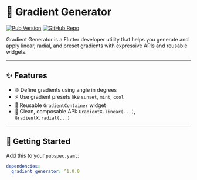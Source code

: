 # 🌈 Gradient Generator

[![Pub Version](https://img.shields.io/pub/v/gradient_generator.svg)](https://pub.dev/packages/gradient_generator)
[![GitHub Repo](https://img.shields.io/badge/GitHub-Repo-blue?logo=github)](https://github.com/YOUR_GITHUB_USERNAME/gradient_generator)

Gradient Generator is a Flutter developer utility that helps you generate and apply linear, radial, and preset gradients with expressive APIs and reusable widgets.

---

## ✨ Features

- 🌐 Define gradients using angle in degrees
- ⚡ Use gradient presets like `sunset`, `mint`, `cool`
- 🧩 Reusable `GradientContainer` widget
- 🎯 Clean, composable API: `GradientX.linear(...)`, `GradientX.radial(...)`

---

## 🚀 Getting Started

Add this to your `pubspec.yaml`:

```yaml
dependencies:
  gradient_generator: ^1.0.0
